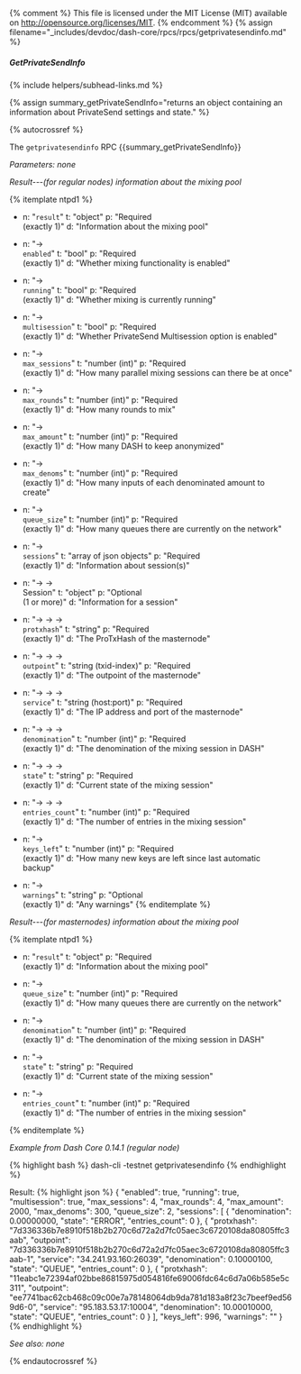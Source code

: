 {% comment %}
This file is licensed under the MIT License (MIT) available on
http://opensource.org/licenses/MIT.
{% endcomment %}
{% assign filename="_includes/devdoc/dash-core/rpcs/rpcs/getprivatesendinfo.md" %}

<!--__-->

##### GetPrivateSendInfo
{% include helpers/subhead-links.md %}

{% assign summary_getPrivateSendInfo="returns an object containing an information about PrivateSend settings and state." %}

{% autocrossref %}

The `getprivatesendinfo` RPC {{summary_getPrivateSendInfo}}

*Parameters: none*

*Result---(for regular nodes) information about the mixing pool*

{% itemplate ntpd1 %}
- n: "`result`"
  t: "object"
  p: "Required<br>(exactly 1)"
  d: "Information about the mixing pool"

- n: "→<br>`enabled`"
  t: "bool"
  p: "Required<br>(exactly 1)"
  d: "Whether mixing functionality is enabled"

- n: "→<br>`running`"
  t: "bool"
  p: "Required<br>(exactly 1)"
  d: "Whether mixing is currently running"

- n: "→<br>`multisession`"
  t: "bool"
  p: "Required<br>(exactly 1)"
  d: "Whether PrivateSend Multisession option is enabled"

- n: "→<br>`max_sessions`"
  t: "number (int)"
  p: "Required<br>(exactly 1)"
  d: "How many parallel mixing sessions can there be at once"

- n: "→<br>`max_rounds`"
  t: "number (int)"
  p: "Required<br>(exactly 1)"
  d: "How many rounds to mix"

- n: "→<br>`max_amount`"
  t: "number (int)"
  p: "Required<br>(exactly 1)"
  d: "How many DASH to keep anonymized"

- n: "→<br>`max_denoms`"
  t: "number (int)"
  p: "Required<br>(exactly 1)"
  d: "How many inputs of each denominated amount to create"

- n: "→<br>`queue_size`"
  t: "number (int)"
  p: "Required<br>(exactly 1)"
  d: "How many queues there are currently on the network"

- n: "→<br>`sessions`"
  t: "array of json objects"
  p: "Required<br>(exactly 1)"
  d: "Information about session(s)"

- n: "→ →<br>Session"
  t: "object"
  p: "Optional<br>(1 or more)"
  d: "Information for a session"

- n: "→ → →<br>`protxhash`"
  t: "string"
  p: "Required<br>(exactly 1)"
  d: "The ProTxHash of the masternode"

- n: "→ → →<br>`outpoint`"
  t: "string (txid-index)"
  p: "Required<br>(exactly 1)"
  d: "The outpoint of the masternode"

- n: "→ → →<br>`service`"
  t: "string (host:port)"
  p: "Required<br>(exactly 1)"
  d: "The IP address and port of the masternode"

- n: "→ → →<br>`denomination`"
  t: "number (int)"
  p: "Required<br>(exactly 1)"
  d: "The denomination of the mixing session in DASH"

- n: "→ → →<br>`state`"
  t: "string"
  p: "Required<br>(exactly 1)"
  d: "Current state of the mixing session"

- n: "→ → →<br>`entries_count`"
  t: "number (int)"
  p: "Required<br>(exactly 1)"
  d: "The number of entries in the mixing session"

- n: "→<br>`keys_left`"
  t: "number (int)"
  p: "Required<br>(exactly 1)"
  d: "How many new keys are left since last automatic backup"

- n: "→<br>`warnings`"
  t: "string"
  p: "Optional<br>(exactly 1)"
  d: "Any warnings"
{% enditemplate %}

*Result---(for masternodes) information about the mixing pool*

{% itemplate ntpd1 %}
- n: "`result`"
  t: "object"
  p: "Required<br>(exactly 1)"
  d: "Information about the mixing pool"

- n: "→<br>`queue_size`"
  t: "number (int)"
  p: "Required<br>(exactly 1)"
  d: "How many queues there are currently on the network"

- n: "→<br>`denomination`"
  t: "number (int)"
  p: "Required<br>(exactly 1)"
  d: "The denomination of the mixing session in DASH"

- n: "→<br>`state`"
  t: "string"
  p: "Required<br>(exactly 1)"
  d: "Current state of the mixing session"

- n: "→<br>`entries_count`"
  t: "number (int)"
  p: "Required<br>(exactly 1)"
  d: "The number of entries in the mixing session"

{% enditemplate %}


*Example from Dash Core 0.14.1 (regular node)*

{% highlight bash %}
dash-cli -testnet getprivatesendinfo
{% endhighlight %}

Result:
{% highlight json %}
{
  "enabled": true,
  "running": true,
  "multisession": true,
  "max_sessions": 4,
  "max_rounds": 4,
  "max_amount": 2000,
  "max_denoms": 300,
  "queue_size": 2,
  "sessions": [
    {
      "denomination": 0.00000000,
      "state": "ERROR",
      "entries_count": 0
    },
    {
      "protxhash": "7d336336b7e8910f518b2b270c6d72a2d7fc05aec3c6720108da80805ffc3aab",
      "outpoint": "7d336336b7e8910f518b2b270c6d72a2d7fc05aec3c6720108da80805ffc3aab-1",
      "service": "34.241.93.160:26039",
      "denomination": 0.10000100,
      "state": "QUEUE",
      "entries_count": 0
    },
    {
      "protxhash": "11eabc1e72394af02bbe86815975d054816fe69006fdc64c6d7a06b585e5c311",
      "outpoint": "ee7741bac62cb468c09c00e7a78148064db9da781d183a8f23c7beef9ed569d6-0",
      "service": "95.183.53.17:10004",
      "denomination": 10.00010000,
      "state": "QUEUE",
      "entries_count": 0
    }
  ],
  "keys_left": 996,
  "warnings": ""
}
{% endhighlight %}

*See also: none*

{% endautocrossref %}
